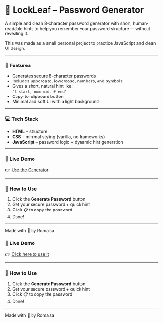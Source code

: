 # 🔐 LockLeaf – Password Generator

A simple and clean 8-character password generator with short, human-readable hints to help you remember your password structure — without revealing it.

This was made as a small personal project to practice JavaScript and clean UI design.

---

### 🧠 Features

- Generates secure 8-character passwords  
- Includes uppercase, lowercase, numbers, and symbols  
- Gives a short, natural hint like:  
  `"A start, num mid, # end"`  
- Copy-to-clipboard button  
- Minimal and soft UI with a light background  

---

### 💻 Tech Stack

- **HTML** – structure  
- **CSS** – minimal styling (vanilla, no frameworks)  
- **JavaScript** – password logic + dynamic hint generation

---

### 🔗 Live Demo

👉 [Use the Generator](https://your-username.github.io/lockleaf-password-generator/)

---

### 📁 How to Use

1. Click the **Generate Password** button  
2. Get your secure password + quick hint  
3. Click 📋 to copy the password  
4. Done!

---

Made with 💜 by Romaisa


### 🔗 Live Demo
👉 [Click here to use it](https://Romaisa-09.github.io/lockleaf-password-generator/)

---
### 📁 How to Use

1. Click the **Generate Password** button  
2. Get your secure password + quick hint  
3. Click 📋 to copy the password  
4. Done!

---

Made with 💜 by Romaisa

